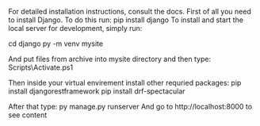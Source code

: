 For detailed installation instructions, consult the docs.
First of all you need to install Django. To do this run:
pip install django
To install and start the local server for development, simply run:

cd django
py -m venv mysite

And put files from archive into mysite directory and then type:
Scripts\Activate.ps1

Then inside your virtual envirement install other requried packages:
pip install djangorestframework 
pip install drf-spectacular

After that type:
py manage.py runserver 
And go to http://localhost:8000 to see content
